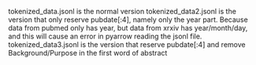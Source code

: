 tokenized_data.jsonl is the normal version
tokenized_data2.jsonl is the version that only reserve pubdate[:4], namely only the year part. Because data from pubmed only has year, but data from xrxiv has year/month/day, and this will cause an error in pyarrow reading the jsonl file.
tokenized_data3.jsonl is the version that reserve pubdate[:4] and remove Background/Purpose in the first word of abstract
